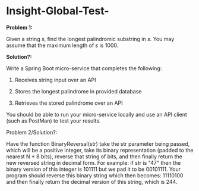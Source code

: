 # Insight-Global-Test-

**Problem 1:**

Given a string _s_, find the longest palindromic substring in _s_. You may assume that the maximum length of _s_ is 1000.

**Solution?:**

Write a Spring Boot micro-service that completes the following:

1. Receives string input over an API

2. Stores the longest palindrome in provided database

3. Retrieves the stored palindrome over an API

You should be able to run your micro-service locally and use an API client (such as PostMan) to test your results.


Problem 2/Solution?:

Have the function BinaryReversal(str) take the str parameter being passed, which will be a positive integer, 
take its binary representation (padded to the nearest N * 8 bits), reverse that string of bits, and then finally
return the new reversed string in decimal form. For example: if str is "47" then the binary version of this integer is
101111 but we pad it to be 00101111. Your program should reverse this binary string which then becomes: 11110100 and
then finally return the decimal version of this string, which is 244.
